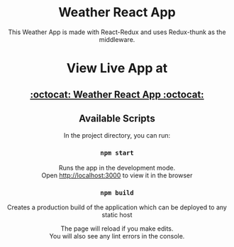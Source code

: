 <div align="center">

# Weather React App 

This Weather App is made with React-Redux and uses Redux-thunk as the middleware. 

# View Live App at 

## <a href="https://arokianivin09.github.io/weather-react-app/">:octocat: Weather React App :octocat:</a> 

## Available Scripts

In the project directory, you can run:

### `npm start`

Runs the app in the development mode.<br>
Open [http://localhost:3000](http://localhost:3000) to view it in the browser

### `npm build`

Creates a production build of the application which can be deployed to any static host

The page will reload if you make edits.<br>
You will also see any lint errors in the console.



